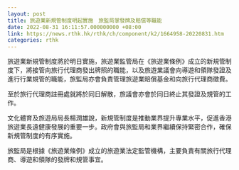 ```yaml
---
layout: post
title: 旅遊業新規管制度明起實施　旅監局掌發牌及賠償等職能
date: 2022-08-31 16:11:57.000000000 +08:00
link: https://news.rthk.hk/rthk/ch/component/k2/1664958-20220831.htm
categories: rthk
---
```


旅遊業新規管制度將於明日實施，旅遊業監管局在《旅遊業條例》成立的新規管制度下，將接管向旅行代理商發出牌照的職能，以及旅遊業議會向導遊和領隊發證及進行行業規管的職能，旅監局亦會負責管理旅遊業賠償基金和向旅行代理商徵費。

至於旅行代理商註冊處就將於同日解散，旅議會亦會於同日終止其發證及規管的工作。

文化體育及旅遊局局長楊潤雄說，新規管制度是推動業界提升專業水平，促進香港旅遊業長遠健康發展的重要一步。政府會與旅監局和業界繼續保持緊密合作，確保新規管制度的有序實施。

旅監局是根據《旅遊業條例》成立的旅遊業法定監管機構，主要負責有關旅行代理商、導遊和領隊的發牌和規管事宜。
